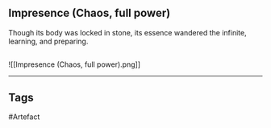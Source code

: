 ## Impresence (Chaos, full power)
Though its body was locked in stone,
its essence wandered the infinite,
learning, and preparing.
## 
![[Impresence (Chaos, full power).png]]

---
## Tags
#Artefact